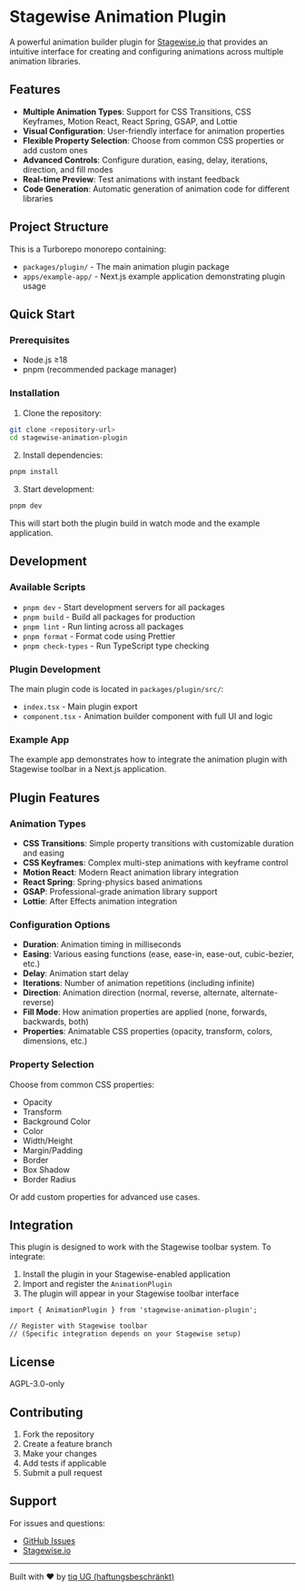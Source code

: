 # Stagewise Animation Plugin

A powerful animation builder plugin for [Stagewise.io](https://stagewise.io) that provides an intuitive interface for creating and configuring animations across multiple animation libraries.

## Features

- **Multiple Animation Types**: Support for CSS Transitions, CSS Keyframes, Motion React, React Spring, GSAP, and Lottie
- **Visual Configuration**: User-friendly interface for animation properties
- **Flexible Property Selection**: Choose from common CSS properties or add custom ones
- **Advanced Controls**: Configure duration, easing, delay, iterations, direction, and fill modes
- **Real-time Preview**: Test animations with instant feedback
- **Code Generation**: Automatic generation of animation code for different libraries

## Project Structure

This is a Turborepo monorepo containing:

- `packages/plugin/` - The main animation plugin package
- `apps/example-app/` - Next.js example application demonstrating plugin usage

## Quick Start

### Prerequisites

- Node.js ≥18
- pnpm (recommended package manager)

### Installation

1. Clone the repository:
```bash
git clone <repository-url>
cd stagewise-animation-plugin
```

2. Install dependencies:
```bash
pnpm install
```

3. Start development:
```bash
pnpm dev
```

This will start both the plugin build in watch mode and the example application.

## Development

### Available Scripts

- `pnpm dev` - Start development servers for all packages
- `pnpm build` - Build all packages for production
- `pnpm lint` - Run linting across all packages
- `pnpm format` - Format code using Prettier
- `pnpm check-types` - Run TypeScript type checking

### Plugin Development

The main plugin code is located in `packages/plugin/src/`:

- `index.tsx` - Main plugin export
- `component.tsx` - Animation builder component with full UI and logic

### Example App

The example app demonstrates how to integrate the animation plugin with Stagewise toolbar in a Next.js application.

## Plugin Features

### Animation Types

- **CSS Transitions**: Simple property transitions with customizable duration and easing
- **CSS Keyframes**: Complex multi-step animations with keyframe control
- **Motion React**: Modern React animation library integration
- **React Spring**: Spring-physics based animations
- **GSAP**: Professional-grade animation library support
- **Lottie**: After Effects animation integration

### Configuration Options

- **Duration**: Animation timing in milliseconds
- **Easing**: Various easing functions (ease, ease-in, ease-out, cubic-bezier, etc.)
- **Delay**: Animation start delay
- **Iterations**: Number of animation repetitions (including infinite)
- **Direction**: Animation direction (normal, reverse, alternate, alternate-reverse)
- **Fill Mode**: How animation properties are applied (none, forwards, backwards, both)
- **Properties**: Animatable CSS properties (opacity, transform, colors, dimensions, etc.)

### Property Selection

Choose from common CSS properties:
- Opacity
- Transform
- Background Color
- Color
- Width/Height
- Margin/Padding
- Border
- Box Shadow
- Border Radius

Or add custom properties for advanced use cases.

## Integration

This plugin is designed to work with the Stagewise toolbar system. To integrate:

1. Install the plugin in your Stagewise-enabled application
2. Import and register the `AnimationPlugin`
3. The plugin will appear in your Stagewise toolbar interface

```tsx
import { AnimationPlugin } from 'stagewise-animation-plugin';

// Register with Stagewise toolbar
// (Specific integration depends on your Stagewise setup)
```

## License

AGPL-3.0-only

## Contributing

1. Fork the repository
2. Create a feature branch
3. Make your changes
4. Add tests if applicable
5. Submit a pull request

## Support

For issues and questions:
- [GitHub Issues](https://github.com/stagewise-io/stagewise/issues)
- [Stagewise.io](https://stagewise.io)

---

Built with ❤️ by [tiq UG (haftungsbeschränkt)](https://stagewise.io) 